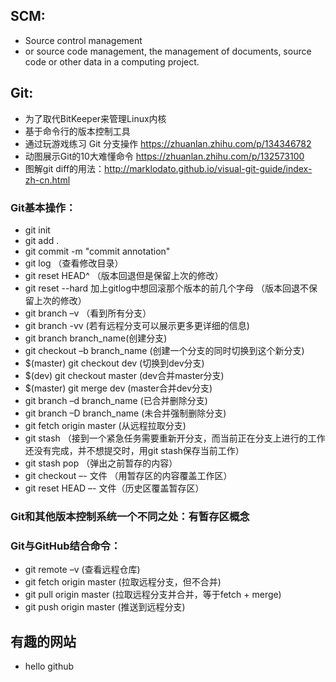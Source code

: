 ## SCM: 
+  Source control management
+ or source code management, the management of documents, source code or other data in a computing project.
## Git:
+ 为了取代BitKeeper来管理Linux内核
+ 基于命令行的版本控制工具
+ 通过玩游戏练习 Git 分支操作 https://zhuanlan.zhihu.com/p/134346782
+ 动图展示Git的10大难懂命令 https://zhuanlan.zhihu.com/p/132573100
+ 图解git diff的用法：http://marklodato.github.io/visual-git-guide/index-zh-cn.html
### Git基本操作：
+ git init
+ git add .
+ git commit -m "commit annotation"
+ git log （查看修改目录）
+ git reset HEAD^ （版本回退但是保留上次的修改）
+ git reset --hard 加上gitlog中想回滚那个版本的前几个字母 （版本回退不保留上次的修改）
+ git branch –v （看到所有分支）
+ git branch -vv (若有远程分支可以展示更多更详细的信息)
+ git branch branch_name(创建分支)
+ git checkout –b branch_name (创建一个分支的同时切换到这个新分支)
+ $(master) git checkout dev (切换到dev分支)
+ $(dev) git checkout master  (dev合并master分支)
+ $(master) git merge dev (master合并dev分支)
+ git branch –d branch_name (已合并删除分支)
+ git branch –D branch_name (未合并强制删除分支)
+ git fetch origin master (从远程拉取分支)
+ git stash （接到一个紧急任务需要重新开分支，而当前正在分支上进行的工作还没有完成，并不想提交时，用git stash保存当前工作）
+ git stash pop （弹出之前暂存的内容）
+ git checkout –- 文件 （用暂存区的内容覆盖工作区）
+ git reset HEAD –- 文件（历史区覆盖暂存区）
### Git和其他版本控制系统一个不同之处：有暂存区概念
### Git与GitHub结合命令：
+ git remote –v (查看远程仓库)
+ git fetch origin master (拉取远程分支，但不合并)
+ git pull origin master (拉取远程分支并合并，等于fetch + merge)
+ git push origin master (推送到远程分支)
## 有趣的网站
+ hello github